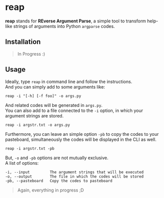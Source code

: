 reap
====

**reap** stands for **REverse Argument Parse**,  a simple tool to
transform help-like strings of arguments into Python `argparse` codes.

Installation
------------

> In Progress :)

Usage
-----

Ideally, type `reap` in command line and follow the instructions.  
And you can simply add to some arguments like:
```
reap -i "[-h] [-f foo]" -o args.py
```
And related codes will be generated in `args.py`.  
You can also add to a file connected to the `-i` option, in which your
argument strings are stored.
```
reap -i argstr.txt -o args.py
```
Furthermore, you can leave an simple option `-pb` to copy the codes to
your pasteboard, simultaneously the codes will be displayed in the CLI
as well.
```
reap -i argstr.txt -pb
```
But, `-o` and `-pb` options are not mutually exclusive.  
A list of options:
```
-i, --input         The argument strings that will be executed
-o, --output        The file in which the codes will be stored
-pb, --pasteboard   Copy the codes to pasteboard
```
> Again, everything in progress ;D
